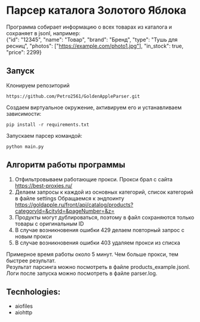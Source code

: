 # Парсер каталога Золотого Яблока 
Программа собирает информацию о всех товарах из каталога и сохраняет в jsonl, например:  
{"id": "12345", "name": "Товар", "brand": "Бренд", "type": "Тушь для ресниц", "photos": ["https://example.com/photo1.jpg"], "in_stock": true, "price": 2299}


## Запуск

Клонируем репозиторий 
```
https://github.com/Petro2561/GoldenAppleParser.git
```
Создаем виртуальное окружение, активируем его и устанавливаем зависимости:
 ```
 pip install -r requirements.txt
```
Запускаем парсер командой:
```
python main.py 
```

## Алгоритм работы программы

1. Отфильтровываем работающие прокси. Прокси брал с сайта https://best-proxies.ru/
2. Делаем запросы к каждой из основных категорий, список категорий в файле settings
Обращаемся к эндпоинту https://goldapple.ru/front/api/catalog/products?categoryId=&cityId=&pageNumber=&z=
3. Продукты могут дублироваться, поэтому в файл сохраняются только товары с оригинальным ID
4. В случае возникновения ошибки 429 делаем повторный запрос с новым прокси
5. В случае возникновения ошибки 403 удаляем прокси из списка


Примерное время работы около 5 минут. Чем больше прокси, тем быстрее результат.  
Результат парсинга можно посмотреть в файле products_example.jsonl.    
Логи после запуска можно посмотреть в файле parser.log.  

## Tecnhologies:
- aiofiles
- aiohttp
